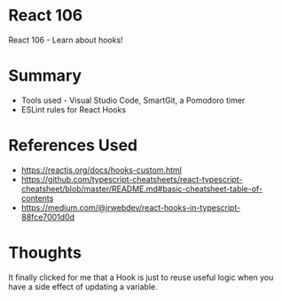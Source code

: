 # React 106
React 106 - Learn about hooks!

# Summary
* Tools used - Visual Studio Code, SmartGit, a Pomodoro timer
* ESLint rules for React Hooks

# References Used
* https://reactjs.org/docs/hooks-custom.html
* https://github.com/typescript-cheatsheets/react-typescript-cheatsheet/blob/master/README.md#basic-cheatsheet-table-of-contents
* https://medium.com/@jrwebdev/react-hooks-in-typescript-88fce7001d0d


# Thoughts

It finally clicked for me that a Hook is just to reuse useful logic when you have a side effect of updating a variable.
